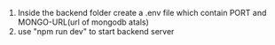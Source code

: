 1) Inside the backend folder create a .env file which contain PORT and MONGO-URL(url of mongodb atals)
2) use "npm run dev" to start backend server
